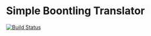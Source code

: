Simple Boontling Translator
===========================

[![Build Status](https://travis-ci.org/Ferguzz/boontling-translator.svg?branch=master)](https://travis-ci.org/Ferguzz/boontling-translator)